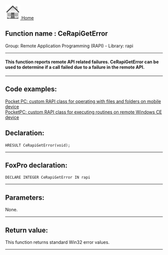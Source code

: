 [<img src="../../images/home.png"> Home ](https://github.com/VFPX/Win32API)  

## Function name : CeRapiGetError
Group: Remote Application Programming (RAPI) - Library: rapi    
***  


#### This function reports remote API related failures. CeRapiGetError can be used to determine if a call failed due to a failure in the remote API. 
***  


## Code examples:
[Pocket PC: custom RAPI class for operating with files and folders on mobile device](../../samples/sample_448.md)  
[PocketPC: custom RAPI class for executing routines on remote Windows CE device](../../samples/sample_466.md)  

## Declaration:
```foxpro  
HRESULT CeRapiGetError(void);  
```  
***  


## FoxPro declaration:
```foxpro  
DECLARE INTEGER CeRapiGetError IN rapi  
```  
***  


## Parameters:
None.  
***  


## Return value:
This function returns standard Win32 error values.  
***  

